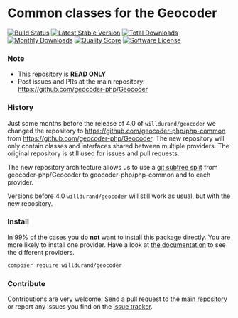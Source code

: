 # Common classes for the Geocoder
[![Build Status](https://travis-ci.org/geocoder-php/php-common.svg?branch=master)](http://travis-ci.org/geocoder-php/php-common)
[![Latest Stable Version](https://poser.pugx.org/willdurand/geocoder/v/stable)](https://packagist.org/packages/willdurand/geocoder)
[![Total Downloads](https://poser.pugx.org/willdurand/geocoder/downloads)](https://packagist.org/packages/willdurand/geocoder)
[![Monthly Downloads](https://poser.pugx.org/willdurand/geocoder/d/monthly.png)](https://packagist.org/packages/willdurand/geocoder)
[![Quality Score](https://img.shields.io/scrutinizer/g/geocoder-php/php-common.svg?style=flat-square)](https://scrutinizer-ci.com/g/geocoder-php/php-common)
[![Software License](https://img.shields.io/badge/license-MIT-brightgreen.svg?style=flat-square)](LICENSE)

### Note

* This repository is **READ ONLY**
* Post issues and PRs at the main repository: https://github.com/geocoder-php/Geocoder

### History

Just some months before the release of 4.0 of `willdurand/geocoder` we changed the repository to https://github.com/geocoder-php/php-common
from https://github.com/geocoder-php/Geocoder. The new repository will only contain classes and interfaces shared between 
multiple providers. The original repository is still used for issues and pull requests. 

The new repository architecture allows us to use a [git subtree split](www.subtreesplit.com) from geocoder-php/Geocoder
to geocoder-php/php-common and to each provider. 

Versions before 4.0 `willdurand/geocoder` will still work as usual, but with the new repository. 


### Install

In 99% of the cases you do **not** want to install this package directly. You are more likely to install one provider. 
Have a look at [the documentation](https://github.com/geocoder-php/Geocoder) to see the different providers. 

```bash
composer require willdurand/geocoder
```

### Contribute

Contributions are very welcome! Send a pull request to the [main repository](https://github.com/geocoder-php/Geocoder) or 
report any issues you find on the [issue tracker](https://github.com/geocoder-php/Geocoder/issues).
